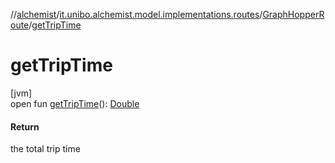 //[alchemist](../../../index.md)/[it.unibo.alchemist.model.implementations.routes](../index.md)/[GraphHopperRoute](index.md)/[getTripTime](get-trip-time.md)

# getTripTime

[jvm]\
open fun [getTripTime](get-trip-time.md)(): [Double](https://kotlinlang.org/api/latest/jvm/stdlib/kotlin/-double/index.html)

#### Return

the total trip time
